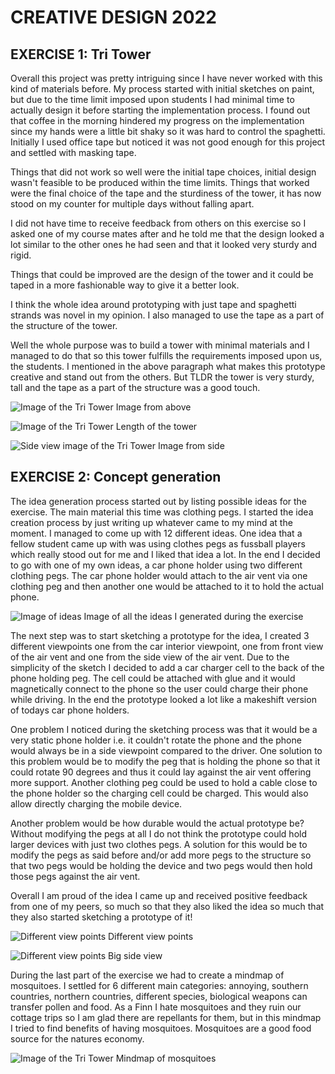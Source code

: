 # CREATIVE DESIGN 2022

## EXERCISE 1: Tri Tower

Overall this project was pretty intriguing since I have never worked with this kind of materials before. My process started with initial sketches on paint, but due to the time limit imposed upon students I had minimal time to actually design it before starting the implementation process. I found out that coffee in the morning hindered my progress on the implementation since my hands were a little bit shaky so it was hard to control the spaghetti. Initially I used office tape but noticed it was not good enough for this project and settled with masking tape.

Things that did not work so well were the initial tape choices, initial design wasn't feasible to be produced within the time limits. Things that worked were the final choice of the tape and the sturdiness of the tower, it has now stood on my counter for multiple days without falling apart. 

I did not have time to receive feedback from others on this exercise so I asked one of my course mates after and he told me that the design looked a lot similar to the other ones he had seen and that it looked very sturdy and rigid. 

Things that could be improved are the design of the tower and it could be taped in a more fashionable way to give it a better look.

I think the whole idea around prototyping with just tape and spaghetti strands was novel in my opinion. I also managed to use the tape as a part of the structure of the tower.

Well the whole purpose was to build a tower with minimal materials and I managed to do that so this tower fulfills the requirements imposed upon us, the students. I mentioned in the above paragraph what makes this prototype creative and stand out from the others. But TLDR the tower is very sturdy, tall and the tape as a part of the structure was a good touch.

![Image of the Tri Tower](/IMG_4600.jpg?raw=true "Optional Title")
Image from above

![Image of the Tri Tower](/IMG_4603.jpg?raw=true "Optional Title")
Length of the tower

![Side view image of the Tri Tower](/IMG_4602.jpg?raw=true "Optional Title")
Image from side




## EXERCISE 2: Concept generation

The idea generation process started out by listing possible ideas for the exercise. The main material this time was clothing pegs. I started the idea creation process by just writing up whatever came to my mind at the moment. I managed to come up with 12 different ideas. One idea that a fellow student came up with was using clothes pegs as fussball players which really stood out for me and I liked that idea a lot. In the end I decided to go with one of my own ideas, a car phone holder using two different clothing pegs. The car phone holder would attach to the air vent via one clothing peg and then another one would be attached to it to hold the actual phone.

![Image of ideas](/IMG_4619.jpg?raw=true "Optional Title")
Image of all the ideas I generated during the exercise

The next step was to start sketching a prototype for the idea, I created 3 different viewpoints one from the car interior viewpoint, one from front view of the air vent and one from the side view of the air vent. Due to the simplicity of the sketch I decided to add a car charger cell to the back of the phone holding peg. The cell could be attached with glue and it would magnetically connect to the phone so the user could charge their phone while driving. In the end the prototype looked a lot like a makeshift version of todays car phone holders.

One problem I noticed during the sketching process was that it would be a very static phone holder i.e. it couldn't rotate the phone and the phone would always be in a side viewpoint compared to the driver. One solution to this problem would be to modify the peg that is holding the phone so that it could rotate 90 degrees and thus it could lay against the air vent offering more support. Another clothing peg could be used to hold a cable close to the phone holder so the charging cell could be charged. This would also allow directly charging the mobile device.

Another problem would be how durable would the actual prototype be? Without modifying the pegs at all I do not think the prototype could hold larger devices with just two clothes pegs. A solution for this would be to modify the pegs as said before and/or add more pegs to the structure so that two pegs would be holding the device and two pegs would then hold those pegs against the air vent.

Overall I am proud of the idea I came up and received positive feedback from one of my peers, so much so that they also liked the idea so much that they also started sketching a prototype of it!

![Different view points](/IMG_4616.jpg?raw=true "Optional Title")
Different view points

![Different view points](/IMG_4617.jpg?raw=true "Optional Title")
Big side view

During the last part of the exercise we had to create a mindmap of mosquitoes. I settled for 6 different main categories: annoying, southern countries, northern countries, different species, biological weapons can transfer pollen and food. As a Finn I hate mosquitoes and they ruin our cottage trips so I am glad there are repellants for them, but in this mindmap I tried to find benefits of having mosquitoes. Mosquitoes are a good food source for the natures economy.

![Image of the Tri Tower](/IMG_4618.jpg?raw=true "Optional Title")
Mindmap of mosquitoes

